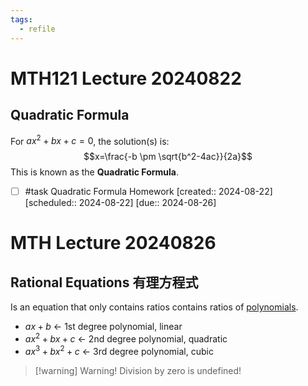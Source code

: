 ```yaml
---
tags:
  - refile
---
```


# MTH121 Lecture 20240822

## Quadratic Formula

For $ax^2+bx+c=0$, the solution(s) is:
$$x=\frac{-b \pm \sqrt{b^2-4ac}}{2a}$$
This is known as the **Quadratic Formula**.

- [ ] #task Quadratic Formula Homework  [created:: 2024-08-22]  [scheduled:: 2024-08-22]  [due:: 2024-08-26]


# MTH Lecture 20240826

## Rational Equations 有理方程式

Is an equation that only contains ratios contains ratios of [polynomials](https://google.com).

- $ax+b$ <- 1st degree polynomial, linear
- $ax^2+bx+c$ <- 2nd degree polynomial, quadratic
- $ax^3+bx^2+c$ <- 3rd degree polynomial, cubic

> [!warning] Warning!
> Division by zero is undefined!
